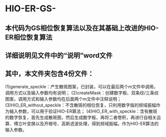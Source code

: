 # HIO-ER-GS-
## 本代码为GS相位恢复算法以及在其基础上改进的HIO-ER相位恢复算法
## 详细说明见文件中的“说明”word文件
## 其中，本文件夹包含4份文件：
  (1)generate_speckle：产生散斑图案，已封装，可以在最后两个m文件中调用，调用方式以及输入参数均有说明；
  (2)createMask：创建数字板、双条纹/三条纹图案，调用方式和输入参数均在后面两个m文件中注释说明；
  (3)HIO_ER_without_speckle：不含散斑的相位恢复，只利用数字版的频域振幅作为输入参数，可以用于验证HIO-ER算法；
  (4)HIO_ER_with_speckle：含有散斑的数字恢复，首先生成散斑图，然后生成数字板，再将二者卷积，再进行自相关运算、傅立叶变换以及开根号、高斯滤波处理，得到频域振幅，作为HIO-ER算法的输入参数。

